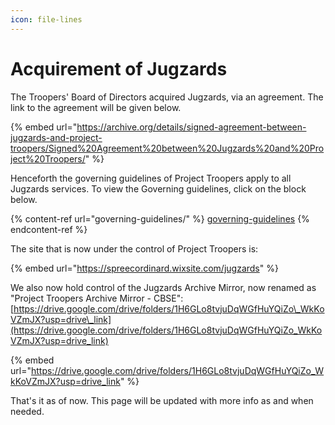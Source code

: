 ```yaml
---
icon: file-lines
---
```


# Acquirement of Jugzards

The Troopers' Board of Directors acquired Jugzards, via an agreement. The link to the agreement will be given below.

{% embed url="https://archive.org/details/signed-agreement-between-jugzards-and-project-troopers/Signed%20Agreement%20between%20Jugzards%20and%20Project%20Troopers/" %}

Henceforth the governing guidelines of Project Troopers apply to all Jugzards services. To view the Governing guidelines, click on the block below.

{% content-ref url="governing-guidelines/" %}
[governing-guidelines](governing-guidelines/)
{% endcontent-ref %}

The site that is now under the control of Project Troopers is:&#x20;

{% embed url="https://spreecordinard.wixsite.com/jugzards" %}

We also now hold control of the Jugzards Archive Mirror, now renamed as "Project Troopers Archive Mirror - CBSE": [https://drive.google.com/drive/folders/1H6GLo8tvjuDqWGfHuYQiZo\_WkKoVZmJX?usp=drive\_link](https://drive.google.com/drive/folders/1H6GLo8tvjuDqWGfHuYQiZo_WkKoVZmJX?usp=drive_link)

{% embed url="https://drive.google.com/drive/folders/1H6GLo8tvjuDqWGfHuYQiZo_WkKoVZmJX?usp=drive_link" %}

That's it as of now. This page will be updated with more info as and when needed.
